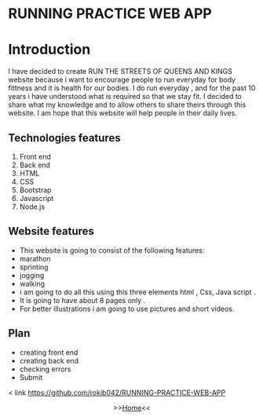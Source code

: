 # RUNNING PRACTICE WEB APP


# Introduction
I have decided to create RUN THE STREETS OF QUEENS AND KINGS website because i want to encourage people to run everyday for body fittness and it is health for our bodies. I do run everyday , and for the past 10 years i have understood what is required so that we stay fit. I decided to share what my knowledge and to allow others to share theirs through this website. I am hope that this website will help people in their daily lives.

## Technologies features
1. Front end
2. Back end
3. HTML
4. CSS
5. Bootstrap
6. Javascript
7. Node.js


## Website features  
* This website is going to consist of the following features:
* marathon
* sprinting
* jogging
* walking
* i am going to do all this using this three elements html , Css, Java script .
* It is going to have about 8 pages only .
* For better illustrations i am going to use pictures and short videos.


## Plan 
* creating front end  
* creating back end 
* checking errors
* Submit

< link https://github.com/rokib042/RUNNING-PRACTICE-WEB-APP
<p align="center">
>><a href="">Home</a><<<br>
<br>

